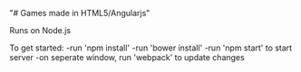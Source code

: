 "# Games made in HTML5/Angularjs" 

Runs on Node.js

To get started:
-run 'npm install'
-run 'bower install'
-run 'npm start' to start server
-on seperate window, run 'webpack' to update changes
